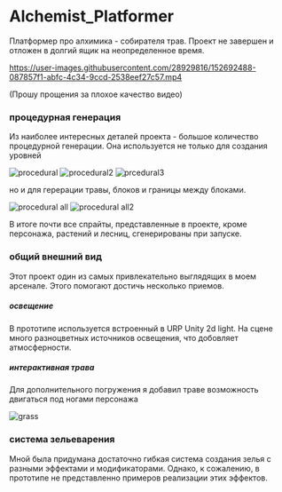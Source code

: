 # Alchemist_Platformer
Платформер про алхимика - собирателя трав. Проект не завершен и отложен в долгий ящик на неопределенное время.


https://user-images.githubusercontent.com/28929816/152692488-087857f1-abfc-4c34-9ccd-2538eef27c57.mp4

(Прошу прощения за плохое качество видео)

### процедурная генерация
Из наиболее интересных деталей проекта - большое количество процедурной генерации. Она используется не только для создания уровней

![procedural](https://user-images.githubusercontent.com/28929816/152699514-9b608a9a-b559-4d10-b2ca-ef5c5781a5fa.png)
![procedural2](https://user-images.githubusercontent.com/28929816/152699517-eafd711e-a271-4080-9efb-4387dbf8ef12.png)
![prcedural3](https://user-images.githubusercontent.com/28929816/152699519-4f635f5d-a562-43c1-8009-16414fc1a018.png)


но и для герерации травы, блоков и границы между блоками. 

![procedural all](https://user-images.githubusercontent.com/28929816/152699527-e17fa72d-f281-482c-81d4-d4f8957929ff.png)
![procedural all2](https://user-images.githubusercontent.com/28929816/152699529-4268f1da-88be-4da7-88b8-5afe0dcd52da.png)


В итоге почти все спрайты, представленные в проекте, кроме персонажа, растений и лесниц, сгенерированы при запуске. 

### общий внешний вид

Этот проект один из самых привлекательно выглядящих в моем арсенале. Этого помогают достичь несколько приемов.

##### освещение

В прототипе используется встроенный в URP Unity 2d light. На сцене много разноцветных источников освещения, что добовляет атмосферности.

##### интерактивная трава

Для дополнительного погружения я добавил траве возможность двигаться под ногами персонажа

![grass](https://user-images.githubusercontent.com/28929816/152699537-c8880a9e-5bd7-4c79-98c1-8c8b7d94da83.gif)


### система зельеварения

Мной была придумана достаточно гибкая система создания зелья с разными эффектами и модификаторами. Однако, к сожалению, в прототипе не 
представленно примеров реализации этих эффектов. 


